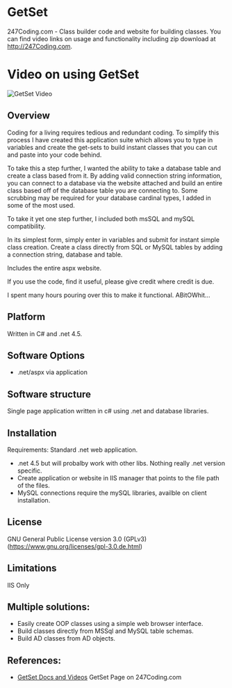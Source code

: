 # GetSet
247Coding.com - Class builder code and website for building classes. You can find video links on usage and functionality including zip download at http://247Coding.com.


# Video on using GetSet
![GetSet Video](https://youtu.be/WoA-MJC0Nvs)


## Overview
Coding for a living requires tedious and redundant coding. To simplify this process I have created this application suite which allows you to type in variables and create the get-sets to build instant classes that you can cut and paste into your code behind. 

To take this a step further, I wanted the ability to take a database table and create a class based from it. By adding valid connection string information, you can connect to a database via the website attached and build an entire class based off of the database table you are connecting to. Some scrubbing may be required for your database cardinal types, I added in some of the most used. 

To take it yet one step further, I included both msSQL and mySQL compatibility.

In its simplest form, simply enter in variables and submit for instant simple class creation.
Create a class directly from SQL or MySQL tables by adding a connection string, database and table. 

Includes the entire aspx website. 

If you use the code, find it useful, please give credit where credit is due. 

I spent many hours pouring over this to make it functional. ABitOWhit...

## Platform
Written in C# and .net 4.5.

## Software Options
* .net/aspx via application

## Software structure
Single page application written in c# using .net and database libraries.

## Installation

Requirements:
Standard .net web application.
* .net 4.5 but will probalby work with other libs. Nothing really .net version specific.
* Create application or website in IIS manager that points to the file path of the files.
* MySQL connections require the mySQL libraries, availble on client installation.

## License

GNU General Public License version 3.0 (GPLv3) (https://www.gnu.org/licenses/gpl-3.0.de.html)

## Limitations
IIS Only


## Multiple solutions:
* Easily create OOP classes using a simple web browser interface.
* Build classes directly from MSSql and MySQL table schemas.
* Build AD classes from AD objects.

## References:
 * [GetSet Docs and Videos](http://247coding.com/drupal/?q=node/12) GetSet Page on 247Coding.com
 



